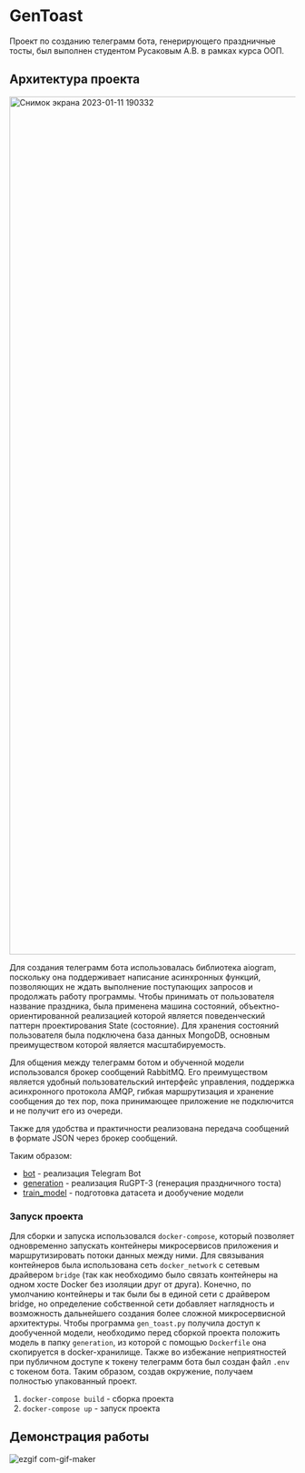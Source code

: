 # GenToast
Проект по созданию телеграмм бота, генерирующего праздничные тосты, был выполнен студентом Русаковым А.В. в рамках курса ООП.
## Архитектура проекта
<img width="1508" alt="Снимок экрана 2023-01-11 190332" src="https://user-images.githubusercontent.com/90920531/212315251-4cf61871-4b7a-4987-b1fb-d74475f4c864.png">

Для создания телеграмм бота использовалась библиотека aiogram, поскольку она поддерживает написание асинхронных функций, позволяющих не ждать выполнение поступающих запросов и продолжать работу программы. Чтобы принимать от пользователя название праздника, была применена машина состояний, объектно-ориентированной реализацией которой является поведенческий паттерн проектирования State (состояние). Для хранения состояний пользователя была подключена база данных MongoDB, основным преимуществом которой является масштабируемость.

Для общения между телеграмм ботом и обученной модели использовался брокер сообщений RabbitMQ. Его преимуществом является удобный пользовательский интерфейс управления, поддержка асинхронного протокола AMQP, гибкая маршрутизация и хранение сообщения до тех пор, пока принимающее приложение не подключится и не получит его из очереди.

Также для удобства и практичности реализована передача сообщений в формате JSON через брокер сообщений.

Таким образом:
- [bot](./bot) - реализация Telegram Bot
- [generation](./generation) - реализация RuGPT-3 (генерация праздничного тоста)
- [train_model](./train_model) - подготовка датасета и дообучение модели

### Запуск проекта 
Для сборки и запуска использовался `docker-compose`, который позволяет одновременно запускать контейнеры микросервисов приложения и маршрутизировать потоки данных между ними. Для связывания контейнеров была использована сеть `docker_network` с сетевым драйвером `bridge` (так как необходимо было связать контейнеры на одном хосте Docker без изоляции друг от друга). Конечно, по умолчанию контейнеры и так были бы в единой сети с драйвером bridge, но определение собственной сети добавляет наглядность и возможность дальнейшего создания более сложной микросервисной архитектуры. Чтобы программа `gen_toast.py` получила доступ к дообученной модели, необходимо перед сборкой проекта положить модель в папку `generation`, из которой с помощью `Dockerfile` она скопируется в docker-хранилище. Также во избежание неприятностей при публичном доступе к токену телеграмм бота был создан файл `.env` с токеном бота. Таким образом, создав окружение, получаем полностью упакованный проект.

1. `docker-compose build` - сборка проекта
2. `docker-compose up` - запуск проекта

## Демонстрация работы
![ezgif com-gif-maker](https://user-images.githubusercontent.com/90920531/212316787-c2c86c87-a6ba-4eb1-88bf-d92d4e2130b1.gif)
 
